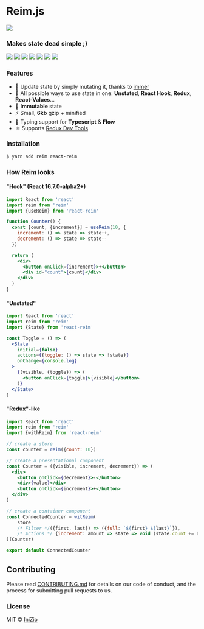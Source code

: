 # Reim.js

![](https://i.imgur.com/C8AklnO.png)

###  Makes state dead simple ;\)

[![](https://img.shields.io/npm/v/reim.svg)](https://npm.im/reim) [![](https://img.shields.io/npm/dm/reim.svg)](https://npm.im/reim) [![](https://travis-ci.org/IniZio/reim.svg?branch=master)](https://travis-ci.org/IniZio/reim) [![](https://api.codacy.com/project/badge/Coverage/1560c0832a3a41df8bfe51083fd92c20)](https://www.codacy.com/app/inizio/reim?utm_source=github.com&utm_medium=referral&utm_content=IniZio/reim&utm_campaign=Badge_Coverage) [![](https://api.codacy.com/project/badge/Grade/1560c0832a3a41df8bfe51083fd92c20)](https://www.codacy.com/project/inizio/reim/dashboard?utm_source=github.com&utm_medium=referral&utm_content=IniZio/reim&utm_campaign=Badge_Grade_Dashboard) ![](https://badgen.net/badge/license/MIT/blue) [![](https://img.shields.io/bundlephobia/minzip/reim.svg)](https://bundlephobia.com/result?p=reim@)

### Features

* 🤟 Update state by simply mutating it, thanks to [immer](https://github.com/mweststrate/immer)
* 📏 All possible ways to use state in one: **Unstated**, **React Hook**, **Redux**, **React-Values**...
* 🔐 **Immutable** state
* ⚡ Small, **6kb** gzip + minified
* 🌟 Typing support for **Typescript** & **Flow**
* ⚛ Supports [Redux Dev Tools](https://chrome.google.com/webstore/detail/redux-devtools/lmhkpmbekcpmknklioeibfkpmmfibljd?hl=zh-TW)

### Installation

```bash
$ yarn add reim react-reim
```

### How Reim looks

#### "Hook" \(React 16.7.0-alpha2+\)

```jsx
import React from 'react'
import reim from 'reim'
import {useReim} from 'react-reim'

function Counter() {
  const [count, {increment}] = useReim(10, {
    increment: () => state => state++,
    decrement: () => state => state--
  })

  return (
    <div>
      <button onClick={increment}>+</button>
      <div id="count">{count}</div>
    </div>
  )
}
```

#### "Unstated"

```jsx
import React from 'react'
import reim from 'reim'
import {State} from 'react-reim'

const Toggle = () => (
  <State
    initial={false}
    actions={{toggle: () => state => !state}}
    onChange={console.log}
  >
    {(visible, {toggle}) => (
      <button onClick={toggle}>{visible}</button>
    )}
  </State>
)
```

#### "Redux"-like

```jsx
import React from 'react'
import reim from 'reim'
import {withReim} from 'react-reim'

// create a store
const counter = reim({count: 10})

// create a presentational component
const Counter = ({visible, increment, decrement}) => (
  <div>
    <button onClick={decrement}>-</button>
    <div>{value}</div>
    <button onClick={increment}>+</button>
  </div>
)

// create a container component
const ConnectedCounter = witReim(
    store
    /* Filter */({first, last}) => ({full: `${first} ${last}`}),
    /* Actions */ {increment: amount => state => void (state.count += amount)}
)(Counter)

export default ConnectedCounter
```

## Contributing

Please read [CONTRIBUTING.md](https://github.com/IniZio/reim/CONTRIBUTING.md) for details on our code of conduct, and the process for submitting pull requests to us.

### License

MIT © [IniZio](https://github.com/IniZio)

